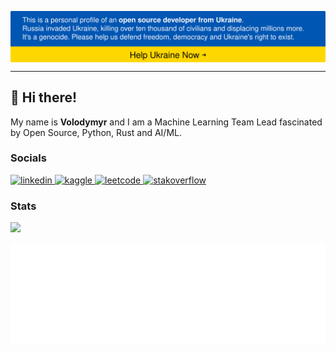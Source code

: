[<img align="center" src="https://raw.githubusercontent.com/vshymanskyy/StandWithUkraine/main/banner-personal-page.svg">](https://stand-with-ukraine.pp.ua)

---

## 👋 Hi there!

My name is **Volodymyr** and I am a Machine Learning Team Lead fascinated by Open Source, Python, Rust and AI/ML.

### Socials

<p align="left">
  <a href="https://www.linkedin.com/in/pivoshenko">
    <img alt="linkedin" src="https://img.shields.io/badge/linkedin-%230077B5.svg?&logo=linkedin&logoColor=white">
  </a>
  <a href="https://www.kaggle.com/volodymyrpivoshenko">
    <img alt="kaggle" src="https://img.shields.io/badge/Kaggle-035a7d?&logo=kaggle&logoColor=white">
  </a>
  <a href="https://leetcode.com/pivoshenko">
    <img alt="leetcode" src="https://img.shields.io/badge/LeetCode-000000?&logo=LeetCode&logoColor=#d16c06">
  </a>
  <a href="https://stackoverflow.com/users/20554409/pivoshenko">
    <img alt="stakoverflow" src="https://img.shields.io/badge/stackoverflow-gray?&logo=stackoverflow&logoColor=#d16c06">
  </a>
</p>

### Stats

<div>
  <img height="135px" src="https://github-readme-stats.vercel.app/api?username=pivoshenko&theme=tokyonight&show_icons=true&hide_title=true&hide_border=true&hide_rank=false&count_private=true&line_height=21">
</div>

![](assets/metrics.plugin.notable.svg)
